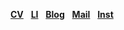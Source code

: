 <a href="https://drive.google.com/file/d/13cXcUWwYMC-OdbguB0iVxWL-jXwpnei7/view?usp=sharing"><b>CV</b></a> &nbsp;
<a href="[www.linkedin.com](https://www.linkedin.com/in/jiwoong-sohn-a36a641a5/)"><b>LI</b></a> &nbsp;
<a href="https://blog.naver.com/sohnji12"><b>Blog</b></a> &nbsp;
<a href="mailto:sohnji12@naver.com"><b>Mail</b></a> &nbsp;
<a href="https://www.instagram.com/ahwatnow"><b>Inst</b></a> &nbsp;
